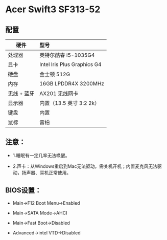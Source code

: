 # Acer Swift3 SF313-52 

## 配置

硬件  | 型号
---  | :--
处理器 | 英特尔酷睿 i5-1035G4
显卡 |Intel Iris Plus Graphics G4
硬盘  |	 金士顿 512G 
内存  |	16GB LPDDR4X 3200MHz
无线 + 蓝牙 | AX201 无线网卡
显示器 | 内置（13.5 英寸 3:2 2k）
键盘  |	内置
鼠标  |	雷柏

## 注意：

* 1.睡眠有一定几率无法唤醒。

* 2.声卡：从Windows重启到Mac无法驱动，需关机开机；内置麦克风无法驱动，扬声器、耳机正常使用。
 

## BIOS设置：

* Main->F12 Boot Menu->Enabled
  
* Main->SATA Mode->AHCI

* Main->Fast Boot->Disabled

* Advanced->intel VTD->Disabled





